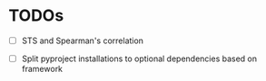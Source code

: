 # TODOs

- [ ] STS and Spearman's correlation
- [ ] Split pyproject installations to optional dependencies based on framework


